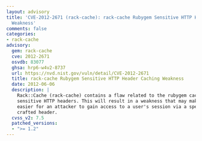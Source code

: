 ```yaml
---
layout: advisory
title: 'CVE-2012-2671 (rack-cache): rack-cache Rubygem Sensitive HTTP Header Caching
  Weakness'
comments: false
categories:
- rack-cache
advisory:
  gem: rack-cache
  cve: 2012-2671
  osvdb: 83077
  ghsa: hrp6-w4v2-8737
  url: https://nvd.nist.gov/vuln/detail/CVE-2012-2671
  title: rack-cache Rubygem Sensitive HTTP Header Caching Weakness
  date: 2012-06-06
  description: |
    Rack::Cache (rack-cache) contains a flaw related to the rubygem caching
    sensitive HTTP headers. This will result in a weakness that may make it
    easier for an attacker to gain access to a user's session via a specially
    crafted header.
  cvss_v2: 7.5
  patched_versions:
  - ">= 1.2"
---
```

